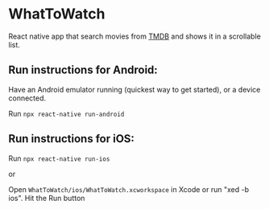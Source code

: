  # WhatToWatch

 React native app that search movies from [TMDB](http://themoviedb.org) and shows it in a scrollable list.
 
 ## Run instructions for Android:
Have an Android emulator running (quickest way to get started), or a device connected. 

Run `npx react-native run-android` 

  ## Run instructions for iOS:
Run `npx react-native run-ios`

or

Open `WhatToWatch/ios/WhatToWatch.xcworkspace` in Xcode or run "xed -b ios". Hit the Run button